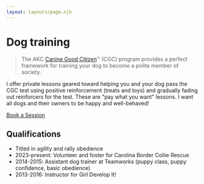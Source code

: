 ```yaml
---
layout: layouts/page.njk
---
```


# Dog training

> The AKC [Canine Good Citizen](https://www.akc.org/products-services/training-programs/canine-good-citizen/)™ (CGC) program provides a perfect framework for training your dog to become a polite member of society.

I offer private lessons geared toward helping you and your dog pass the CGC test using positive reinforcement (treats and toys) and gradually fading out reinforcers for the test. These are "pay what you want" lessons. I want all dogs and their owners to be happy and well-behaved!

[Book a Session](https://fantastical.app/doggambit/dog-training)

## Qualifications

* Titled in agility and rally obedience
* 2023-present: Volunteer and foster for Carolina Border Collie Rescue
* 2014-2015: Assistant dog trainer at Teamworks (puppy class, puppy confidence, basic obedience)
* 2013-2016: Instructor for Girl Develop It!